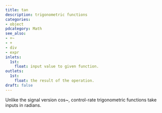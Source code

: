 ```yaml
---
title: tan
description: trigonometric functions
categories:
- object
pdcategory: Math
see_also:
- +~
- +
- div
- expr
inlets:
  1st:
    float: input value to given function.
outlets:
  1st:
    float: the result of the operation.
draft: false
---
```

Unlike the signal version cos~, control-rate trigonometric functions take inputs in radians.
